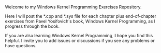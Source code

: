 Welcome to my Windows Kernel Programming Exercises Repository.

Here I will post the *.cpp and *.sys file for each chapter plus end-of-chapter exercises from Pavel Yosifovich's book, 
Windows Kernel Programming, as I progress through the book. 

If you are also learning Windows Kernel Programming, I hope you find this helpful. I invite you to add issues or discussions
if you see any problems or have questions.

